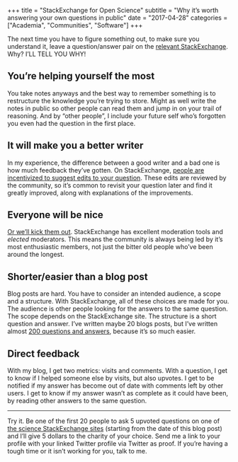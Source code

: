 +++
title = "StackExchange for Open Science"
subtitle = "Why it’s worth answering your own questions in public"
date = "2017-04-28"
categories = ["Academia", "Communities", "Software"]
+++

The next time you have to figure something out, to make sure you understand it, leave a question/answer pair on the [relevant StackExchange](https://stackexchange.com/sites#science-traffic). Why? I’LL TELL YOU WHY!

## You’re helping yourself the most

You take notes anyways and the best way to remember something is to restructure the knowledge you’re trying to store. Might as well write the notes in public so other people can read them and jump in on your trail of reasoning. And by “other people”, I include your future self who’s forgotten you even had the question in the first place.

## It will make you a better writer

In my experience, the difference between a good writer and a bad one is how much feedback they’ve gotten. On StackExchange, [people are incentivized to suggest edits to your question](https://meta.stackexchange.com/help/editing). These edits are reviewed by the community, so it’s common to revisit your question later and find it greatly improved, along with explanations of the improvements.

## Everyone will be nice

[Or we’ll kick them out](https://meta.stackexchange.com/help/be-nice). StackExchange has excellent moderation tools and *elected* moderators. This means the community is always being led by it’s most enthusiastic members, not just the bitter old people who’ve been around the longest.

## Shorter/easier than a blog post

Blog posts are hard. You have to consider an intended audience, a scope and a structure. With StackExchange, all of these choices are made for you. The audience is other people looking for the answers to the same question. The scope depends on the StackExchange site. The structure is a short question and answer. I’ve written maybe 20 blogs posts, but I’ve written almost [200 questions and answers](https://cogsci.stackexchange.com/users/4397/seanny123?tab=profile), because it’s so much easier.

## Direct feedback

With my blog, I get two metrics: visits and comments. With a question, I get to know if I helped someone else by visits, but also upvotes. I get to be notified if my answer has become out of date with comments left by other users. I get to know if my answer wasn’t as complete as it could have been, by reading other answers to the same question.

---

Try it. Be one of the first 20 people to ask 5 upvoted questions on one of [the science StackExchange sites](https://stackexchange.com/sites#science-traffic) (starting from the date of this blog post) and I’ll give 5 dollars to the charity of your choice. Send me a link to your profile with your linked Twitter profile via Twitter as proof. If you’re having a tough time or it isn’t working for you, talk to me.

